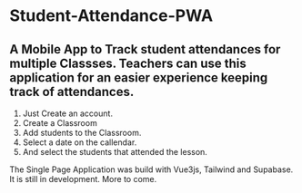 # Student-Attendance-PWA

## A Mobile App to Track student attendances for multiple Classses. Teachers can use this application for an easier experience keeping track of attendances.

1. Just Create an account.
2. Create a Classroom
3. Add students to the Classroom.
4. Select a date on the callendar.
5. And select the students that attended the lesson.

The Single Page Application was build with Vue3js, Tailwind and Supabase.
It is still in development. More to come.
